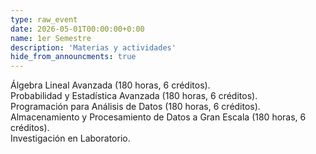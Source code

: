 ```yaml
---
type: raw_event
date: 2026-05-01T00:00:00+0:00
name: 1er Semestre
description: 'Materias y actividades'
hide_from_announcments: true
---
```

Álgebra Lineal Avanzada (180 horas, 6 créditos).<br />
Probabilidad y Estadística Avanzada (180 horas, 6 créditos).<br />
Programación para Análisis de Datos (180 horas, 6 créditos).<br />
Almacenamiento y Procesamiento de Datos a Gran Escala (180 horas, 6 créditos).<br />
Investigación en Laboratorio.
